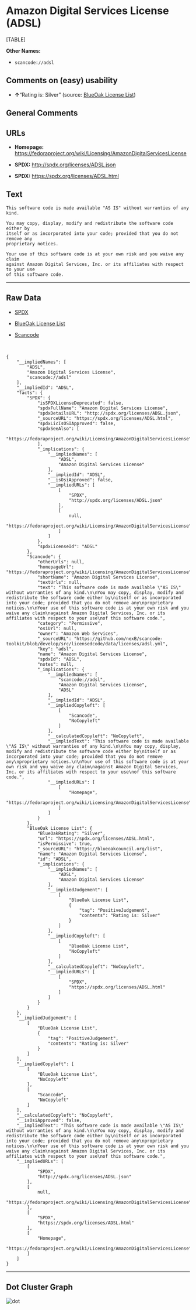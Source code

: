Amazon Digital Services License (ADSL)
======================================

[TABLE]

**Other Names:**

-   `scancode://adsl`

Comments on (easy) usability
----------------------------

-   **↑**“Rating is: Silver” (source: [BlueOak License
    List](https://blueoakcouncil.org/list "BlueOak License List"))

General Comments
----------------

URLs
----

-   **Homepage:**
    https://fedoraproject.org/wiki/Licensing/AmazonDigitalServicesLicense

-   **SPDX:** http://spdx.org/licenses/ADSL.json

-   **SPDX:** https://spdx.org/licenses/ADSL.html

Text
----

    This software code is made available "AS IS" without warranties of any kind.

    You may copy, display, modify and redistribute the software code either by
    itself or as incorporated into your code; provided that you do not remove any
    proprietary notices.

    Your use of this software code is at your own risk and you waive any claim
    against Amazon Digital Services, Inc. or its affiliates with respect to your use
    of this software code.

------------------------------------------------------------------------

Raw Data
--------

-   [SPDX](https://spdx.org/licenses/ADSL.html "SPDX")

-   [BlueOak License
    List](https://blueoakcouncil.org/list "BlueOak License List")

-   [Scancode](https://github.com/nexB/scancode-toolkit/blob/develop/src/licensedcode/data/licenses/adsl.yml "Scancode")

&nbsp;

    {
        "__impliedNames": [
            "ADSL",
            "Amazon Digital Services License",
            "scancode://adsl"
        ],
        "__impliedId": "ADSL",
        "facts": {
            "SPDX": {
                "isSPDXLicenseDeprecated": false,
                "spdxFullName": "Amazon Digital Services License",
                "spdxDetailsURL": "http://spdx.org/licenses/ADSL.json",
                "_sourceURL": "https://spdx.org/licenses/ADSL.html",
                "spdxLicIsOSIApproved": false,
                "spdxSeeAlso": [
                    "https://fedoraproject.org/wiki/Licensing/AmazonDigitalServicesLicense"
                ],
                "_implications": {
                    "__impliedNames": [
                        "ADSL",
                        "Amazon Digital Services License"
                    ],
                    "__impliedId": "ADSL",
                    "__isOsiApproved": false,
                    "__impliedURLs": [
                        [
                            "SPDX",
                            "http://spdx.org/licenses/ADSL.json"
                        ],
                        [
                            null,
                            "https://fedoraproject.org/wiki/Licensing/AmazonDigitalServicesLicense"
                        ]
                    ]
                },
                "spdxLicenseId": "ADSL"
            },
            "Scancode": {
                "otherUrls": null,
                "homepageUrl": "https://fedoraproject.org/wiki/Licensing/AmazonDigitalServicesLicense",
                "shortName": "Amazon Digital Services License",
                "textUrls": null,
                "text": "This software code is made available \"AS IS\" without warranties of any kind.\n\nYou may copy, display, modify and redistribute the software code either by\nitself or as incorporated into your code; provided that you do not remove any\nproprietary notices.\n\nYour use of this software code is at your own risk and you waive any claim\nagainst Amazon Digital Services, Inc. or its affiliates with respect to your use\nof this software code.",
                "category": "Permissive",
                "osiUrl": null,
                "owner": "Amazon Web Services",
                "_sourceURL": "https://github.com/nexB/scancode-toolkit/blob/develop/src/licensedcode/data/licenses/adsl.yml",
                "key": "adsl",
                "name": "Amazon Digital Services License",
                "spdxId": "ADSL",
                "notes": null,
                "_implications": {
                    "__impliedNames": [
                        "scancode://adsl",
                        "Amazon Digital Services License",
                        "ADSL"
                    ],
                    "__impliedId": "ADSL",
                    "__impliedCopyleft": [
                        [
                            "Scancode",
                            "NoCopyleft"
                        ]
                    ],
                    "__calculatedCopyleft": "NoCopyleft",
                    "__impliedText": "This software code is made available \"AS IS\" without warranties of any kind.\n\nYou may copy, display, modify and redistribute the software code either by\nitself or as incorporated into your code; provided that you do not remove any\nproprietary notices.\n\nYour use of this software code is at your own risk and you waive any claim\nagainst Amazon Digital Services, Inc. or its affiliates with respect to your use\nof this software code.",
                    "__impliedURLs": [
                        [
                            "Homepage",
                            "https://fedoraproject.org/wiki/Licensing/AmazonDigitalServicesLicense"
                        ]
                    ]
                }
            },
            "BlueOak License List": {
                "BlueOakRating": "Silver",
                "url": "https://spdx.org/licenses/ADSL.html",
                "isPermissive": true,
                "_sourceURL": "https://blueoakcouncil.org/list",
                "name": "Amazon Digital Services License",
                "id": "ADSL",
                "_implications": {
                    "__impliedNames": [
                        "ADSL",
                        "Amazon Digital Services License"
                    ],
                    "__impliedJudgement": [
                        [
                            "BlueOak License List",
                            {
                                "tag": "PositiveJudgement",
                                "contents": "Rating is: Silver"
                            }
                        ]
                    ],
                    "__impliedCopyleft": [
                        [
                            "BlueOak License List",
                            "NoCopyleft"
                        ]
                    ],
                    "__calculatedCopyleft": "NoCopyleft",
                    "__impliedURLs": [
                        [
                            "SPDX",
                            "https://spdx.org/licenses/ADSL.html"
                        ]
                    ]
                }
            }
        },
        "__impliedJudgement": [
            [
                "BlueOak License List",
                {
                    "tag": "PositiveJudgement",
                    "contents": "Rating is: Silver"
                }
            ]
        ],
        "__impliedCopyleft": [
            [
                "BlueOak License List",
                "NoCopyleft"
            ],
            [
                "Scancode",
                "NoCopyleft"
            ]
        ],
        "__calculatedCopyleft": "NoCopyleft",
        "__isOsiApproved": false,
        "__impliedText": "This software code is made available \"AS IS\" without warranties of any kind.\n\nYou may copy, display, modify and redistribute the software code either by\nitself or as incorporated into your code; provided that you do not remove any\nproprietary notices.\n\nYour use of this software code is at your own risk and you waive any claim\nagainst Amazon Digital Services, Inc. or its affiliates with respect to your use\nof this software code.",
        "__impliedURLs": [
            [
                "SPDX",
                "http://spdx.org/licenses/ADSL.json"
            ],
            [
                null,
                "https://fedoraproject.org/wiki/Licensing/AmazonDigitalServicesLicense"
            ],
            [
                "SPDX",
                "https://spdx.org/licenses/ADSL.html"
            ],
            [
                "Homepage",
                "https://fedoraproject.org/wiki/Licensing/AmazonDigitalServicesLicense"
            ]
        ]
    }

------------------------------------------------------------------------

Dot Cluster Graph
-----------------

![](../dot/ADSL.svg "dot")